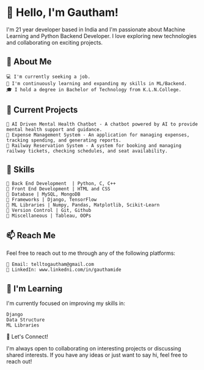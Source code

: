 # 👋 Hello, I'm Gautham!

I'm 21 year developer based in India and I'm passionate about Machine Learning and Python Backend Developer. I love exploring new technologies and collaborating on exciting projects.
## 💼 About Me

    💻 I'm currently seeking a job.
    🌱 I'm continuously learning and expanding my skills in ML/Backend.
    🎓 I hold a degree in Bachelor of Technology from K.L.N.College.

## 🔭 Current Projects

    🔹 AI Driven Mental Health Chatbot - A chatbot powered by AI to provide mental health support and guidance.
    🔸 Expense Management System - An application for managing expenses, tracking spending, and generating reports.
    🔹 Railway Reservation System - A system for booking and managing railway tickets, checking schedules, and seat availability.


## 📃 Skills

    🔸 Back End Development  | Python, C, C++
    🔹 Front End Development | HTML and CSS
    🔸 Database | MySQL, MongoDB
    🔹 Frameworks | Django, TensorFlow
    🔸 ML Libraries | Numpy, Pandas, Matplotlib, Scikit-Learn
    🔹 Version Control | Git, Github
    🔸 Miscellaneous | Tableau, OOPs

## 📫 Reach Me

Feel free to reach out to me through any of the following platforms:

    📧 Email: telltogautham@gmail.com
    💬 LinkedIn: www.linkedni.com/in/gauthamide

## 🌱 I'm Learning

I'm currently focused on improving my skills in:

    Django
    Data Structure
    ML Libraries

🤝 Let's Connect!

I'm always open to collaborating on interesting projects or discussing shared interests. If you have any ideas or just want to say hi, feel free to reach out!
